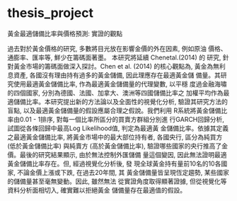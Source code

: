 # thesis_project
黃金最適儲備比率與價格預測: 實證的觀點


過去對於黃金價格的研究, 多數將目光放在影響金價的外在因素, 例如原油 價格、通膨率、匯率等, 鮮少在籌碼面著墨。
本研究將延續 Chenetal.(2014) 的 研究, 針對黃金市場的籌碼面做深入探討。Chen et al. (2014) 的核心觀點為, 黃金為無利息資產, 各國沒有理由持有過多的黃金儲備, 因此理應存在最適黃金儲
備量。其研究使用最適黃金儲備比率, 作為最適黃金儲備量的代理變數, 以平穩 度過金融海嘯的四個國家, 分別為德國、法國、加拿大、澳洲等四國儲備比率之 加權平均作為最適儲備比率。本研究提出新的方法論以及全面性的視覺化分析, 驗證其研究方法的盲點, 以及最適黃金儲備量的假設應屬合理之假說。我們利用 R系統將黃金儲備比率由0.01 - 1排序, 對每一個比率所區分的買賣方群組分別進 行GARCH回歸分析, 試圖從各條回歸中最高Log Likelihood值, 判定為最適黃 金儲備比率。依據其定義之最適黃金儲備比率, 將黃金市場中的最大部位持有者, 各國央行, 區分為純買方 (低於黃金儲備比率) 與純賣方 (高於黃金儲備比率), 驗證哪些國家的央行推高了金價。最後的研究結果顯示, 由於無法控制外匯儲備 量這個變因, 因此無法證明最適黃金儲備比率存在。但, 經過視覺化分析後, 發 現全球黃金持有量前10名的10各國家, 不論金價上漲或下跌, 在過去20年間, 其 黃金儲備量皆呈現恆定趨勢, 某些國家的儲備量甚至毫無變動。因此, 雖然無法 從實證角度取得顯著證據, 但從視覺化等資料分析面相切入, 確實難以拒絕黃金 儲備量存在最適值的假設。
